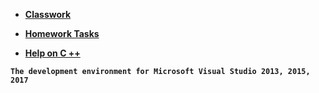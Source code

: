 * [**Classwork**](https://github.com/SuvStreet/IT_Step_Cpp/tree/master/ClassWork)

* [**Homework Tasks**](https://github.com/SuvStreet/IT_Step_Cpp/tree/master/Laboratory_work)

* [**Help on C ++**](https://github.com/SuvStreet/IT_Step_Cpp/tree/master/Help) 

**`The development environment for Microsoft Visual Studio 2013, 2015, 2017`**
